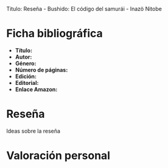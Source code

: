 Titulo: Reseña - Bushido: El código del samurái - Inazö Nitobe 

# Ficha bibliográfica 
* **Título:**
* **Autor:**
* **Género:**
* **Número de páginas:**
* **Edición:**
* **Editorial:**
* **Enlace Amazon:**
  
# Reseña 

Ideas sobre la reseña


# Valoración personal 
